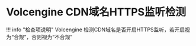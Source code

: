 # Volcengine CDN域名HTTPS监听检测

!!! info "检查项说明"
    Volcengine  检测CDN域名是否开启HTTPS监听，若开启视为“合规”，否则视为“不合规”